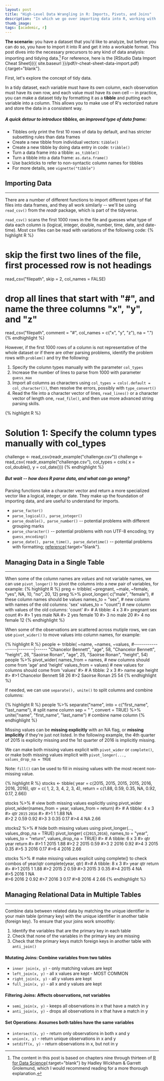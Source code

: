 ```yaml
---
layout: post
title: "High-Level Data Wrangling in R: Imports, Pivots, and Joins"
description: "In which we go over importing data into R, working with 'tidy data,' manipulating single tables, and joining related tables."
thumb_image: 
tags: [academic, r]
---
```


**The scenario:** you have a dataset that you'd like to analyze, but before you can do so, you have to import it into R and get it into a workable format. This post dives into the necessary precursors to any kind of data analysis: importing and tidying data.[^1] For reference, here is the [RStudio Data Import Cheat Sheet]({{ site.baseurl }}/pdf/r-cheat-sheet-data-import.pdf){:target="blank"}. 

First, let's explore the concept of tidy data.

In a tidy dataset, each variable must have its own column, each observation must have its own row, and each value must have its own cell -- in practice, you can make a dataset tidy by formatting it as a **tibble** and putting each variable into a column. This allows you to make use of R's vectorized nature and store the data in a consistent way.

##### A quick detour to introduce **tibbles**, an improved type of data frame:
* Tibbles only print the first 10 rows of data by default, and has stricter subsetting rules than data frames
* Create a new tibble from individual vectors: `tibble()`
* Create a new tibble by doing data entry in code: `tribble()`
* Turn a data frame into a tibble: `as_tibble()`
* Turn a tibble into a data frame: `as.data.frame()`
* Use backticks to refer to non-syntactic column names for tibbles
* For more details, see `vignette("tibble")`


[^1]: The content in this post is based on chapters nine through thirteen of [R for Data Science](https://r4ds.had.co.nz/index.html){:target="blank"} by Hadley Wickham & Garrett Grolemund, which I would recommend reading for a more thorough explanation.

## Importing Data
---
There are a number of different functions to import different types of flat files into data frames, and they all work similarly -- we'll be using `read_csv()` from the *readr* package, which is part of the tidyverse.

`read_csv()` scans the first 1000 rows in the file and guesses what type of data each column is (logical, integer, double, number, time, date, and date-time). Most csv files can be read with variations of the following code:
{% highlight R %}
# skip the first two lines of the file, first processed row is not headings
read_csv("filepath", skip = 2, col_names = FALSE)

# drop all lines that start with "#", and name the three columns "x", "y", and "z"
read_csv("filepath", comment = "#", col_names = c("x", "y", "z"), na = ".")
{% endhighlight %}

However, if the first 1000 rows of a column is not representative of the whole dataset or if there are other parsing problems, identify the problem rows with `problem()` and try the following:

1. Specify the column types manually with the parameter `col_types`
2. Increase the number of lines to parse from 1000 with parameter `guess_max`
3. Import all columns as characters using `col_types = cols(.default = col_character())`, then resolve the errors, possibly with `type_convert()`
4. Read the file into a character vector of lines, `read_lines()` or a character vector of length one, `read_file()`, and then use more advanced string parsing skills.

{% highlight R %}
# Solution 1: Specify the column types manually with col_types
challenge <- read_csv(readr_example("challenge.csv"))
challenge <- read_csv(
  readr_example("challenge.csv"), 
  col_types = cols(
    x = col_double(),
    y = col_date()))
{% endhighlight %}

##### But wait -- how does R parse data, and what can go wrong?
Parsing functions take a character vector and return a more specialized vector like a logical, integer, or date. They make up the foundation of importing data, and are useful to understand for imports.

* `parse_factor()`
* `parse_logical(), parse_integer()`
* `parse_double(), parse_number()` -- potential problems with different grouping marks
* `parse_character()` -- potential problems with non UTF-8 encoding; try `guess_encoding()`
* `parse_date(), parse_time(), parse_datetime()` -- potential problems with formatting; [reference](https://r4ds.had.co.nz/data-import.html#readr-datetimes){:target="blank"}.

## Managing Data in a Single Table
---
When some of the column names are *values* and not variable names, we can use `pivot_longer()` to pivot the columns into a new pair of variables, for example:
{% highlight R %}
preg <- tribble(
  ~pregnant, ~male, ~female,
  "yes",     NA,    10,
  "no",      20,    12)
preg %>%
  pivot_longer(
  	c("male", "female"), # these column names should be values
  	names_to = "sex",    # new column with names of the old columns: 'sex'
  	values_to = "count") # new column with values of the old columns: 'count'
#> # A tibble: 4 x 3
#>   pregnant sex    count
#>   <chr>    <chr>  <dbl>
#> 1 yes      male      NA
#> 2 yes      female    10
#> 3 no       male      20
#> 4 no       female    12
{% endhighlight %}

When some of the observations are scattered across mutiple rows, we can use `pivot_wider()` to move values into column names, for example:

{% highlight R %}
people <- tribble(
  ~name,              ~names,  ~values,
  #------------------|--------|------
  "Chancelor Bennett", "age",    58,
  "Chancelor Bennett", "height", 26,
  "Saoirse Ronan",     "age",    25,
  "Saoirse Ronan",     "height", 54)
people %>%
  pivot_wider(
  	names_from = names,   # new columns should come from 'age' and 'height'
  	values_from = values) # new values for columns should come from 'values'
#> # A tibble: 2 x 3
#>  name                age height
#>  <chr>             <dbl>  <dbl>
#>1 Chancelor Bennett    58     26
#>2 Saoirse Ronan        25     54
{% endhighlight %}

If needed, we can use `separate(), unite()` to split columns and combine columns:

{% highlight R %}
people %>% 
  separate("name", into = c("first_name", "last_name"), # split name column
   sep = " ", 
   convert = TRUE) %>% 
  unite("name", "first_name", "last_name")	# combine name column
{% endhighlight %}

Missing values can be **missing explicitly** with an NA flag, or **missing implicitly** if they're just not listed. In the following example, the 4th quarter of 2015 is explicity missing and the 1st quarter of 2016 is implicitly missing. 

We can make both missing values explicit with `pivot_wider` or `complete()`, or make both missing values implicit with `pivot_longer(..., values_drop_na = TRUE`

Note: `fill()` can be used to fill in missing values with the most recent non-missing value.

{% highlight R %}
stocks <- tibble(
  year   = c(2015, 2015, 2015, 2015, 2016, 2016, 2016),
  qtr    = c(   1,    2,    3,    4,    2,    3,    4),
  return = c(1.88, 0.59, 0.35,   NA, 0.92, 0.17, 2.66))

stocks %>% # view both missing values explicitly using pivot_wider
  pivot_wider(names_from = year, values_from = return)
#> # A tibble: 4 x 3
#>    qtr `2015` `2016`
#>  <dbl>  <dbl>  <dbl>
#>1     1   1.88  NA   
#>2     2   0.59   0.92
#>3     3   0.35   0.17
#>4     4  NA      2.66

stocks2 %>% # hide both missing values using pivot_longer(..., values_drop_na = TRUE)
  pivot_longer(
  	c(`2015`,`2016`), 
  	names_to = "year", 
  	values_to = "return", 
  	values_drop_na = TRUE)
#> # A tibble: 6 x 3
#>    qtr year  return
#>  <dbl> <chr>  <dbl>
#>1     1 2015    1.88
#>2     2 2015    0.59
#>3     2 2016    0.92
#>4     3 2015    0.35
#>5     3 2016    0.17
#>6     4 2016    2.66

stocks %>% # make missing values explicit using complete() to check combos of year/qtr
  complete(year, qtr)
#># A tibble: 8 x 3
#>   year   qtr return
#>  <dbl> <dbl>  <dbl>
#>1  2015     1   1.88
#>2  2015     2   0.59
#>3  2015     3   0.35
#>4  2015     4  NA   
#>5  2016     1  NA   
#>6  2016     2   0.92
#>7  2016     3   0.17
#>8  2016     4   2.66
{% endhighlight %}

## Managing Relational Data in Multiple Tables
---
Combine data between related data by matching the unique identifier in your main table (primary key) with the unique identifier in another table (foreign key). To ensure that your joins work smoothly:

1. Identify the variables that are the primary key in each table
2. Check that none of the variables in the primary key are missing
3. Check that the primary keys match foreign keys in another table with `anti_join()`

#### **Mutating Joins:** Combine variables from two tables
* `inner join(x, y)` - only matching values are kept
* `left_join(x, y)`  - all x values are kept - MOST COMMON
* `right_join(x, y)` - all y values are kept
* `full_join(x, y)`  - all x and y values are kept

#### **Filtering Joins:** Affects observations, not variables
* `semi_join(x, y)` - keeps all observations in x that have a match in y
* `anti_join(x, y)` - drops all observations in x that have a match in y

#### **Set Operations:** Assumes both tables have the same variables
* `intersect(x, y)` - return only observations in both x and y 
* `union(x, y)`    - return unique observations in x and y
* `setdiff(x, y)`   - return observations in x, but not in y

